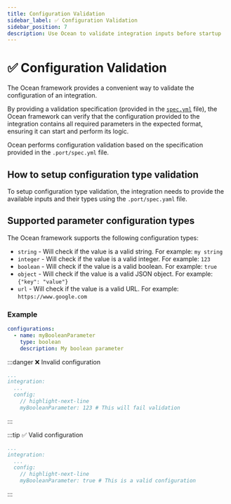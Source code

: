 ```yaml
---
title: Configuration Validation
sidebar_label: ✅ Configuration Validation
sidebar_position: 7
description: Use Ocean to validate integration inputs before startup
---
```


# ✅ Configuration Validation

The Ocean framework provides a convenient way to validate the configuration of an integration.

By providing a validation specification (provided in the [`spec.yml`](../../develop-an-integration/integration-spec-and-default-resources.md#specyaml-file) file), the Ocean framework can verify that the configuration provided to the integration contains all required parameters in the expected format, ensuring it can start and perform its logic.

Ocean performs configuration validation based on the specification provided in the `.port/spec.yml` file.

## How to setup configuration type validation

To setup configuration type validation, the integration needs to provide the available inputs and their types
using the `.port/spec.yaml` file.

## Supported parameter configuration types

The Ocean framework supports the following configuration types:

- `string` - Will check if the value is a valid string. For example: `my string`
- `integer` - Will check if the value is a valid integer. For example: `123`
- `boolean` - Will check if the value is a valid boolean. For example: `true`
- `object` - Will check if the value is a valid JSON object. For example: `{"key": "value"}`
- `url` - Will check if the value is a valid URL. For example: `https://www.google.com`

### Example

```yaml showLineNumbers title=".port/spec.yml"
configurations:
  - name: myBooleanParameter
    type: boolean
    description: My boolean parameter
```

:::danger ❌ Invalid configuration

```yaml showLineNumbers title="config.yml"
...
integration:
  ...
  config:
    // highlight-next-line
    myBooleanParameter: 123 # This will fail validation
```

:::

:::tip ✅ Valid configuration

```yaml showLineNumbers title="config.yml"
...
integration:
  ...
  config:
    // highlight-next-line
    myBooleanParameter: true # This is a valid configuration
```

:::
